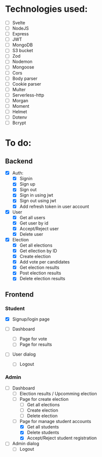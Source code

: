 # Technologies used: 
- [ ] Svelte
- [ ] NodeJS
- [ ] Express
- [ ] JWT
- [ ] MongoDB
- [ ] S3 bucket
- [ ] Zod
- [ ] Nodemon
- [ ] Mongoose
- [ ] Cors
- [ ] Body parser
- [ ] Cookie parser
- [ ] Multer
- [ ] Serverless-http
- [ ] Morgan
- [ ] Moment
- [ ] Helmet
- [ ] Dotenv
- [ ] Bcrypt

# To do:
## Backend
- [x] Auth:
    - [x] Signin
    - [x] Sign up
    - [x] Sign out
    - [x] Sign in using jwt
    - [x] Sign out using jwt
    - [x] Add refresh token in user account

- [x] User
    - [x] Get all users
    - [x] Get user by id
    - [x] Accept/Reject user
    - [x] Delete user

- [x] Election
    - [x] Get all elections
    - [x] Get ellection by ID
    - [x] Create election
    - [x] Add vote per candidates
    - [x] Get election results
    - [x] Post election results
    - [x] Delete election results

## Frontend
### Student
- [x] Signup/login page

- [ ] Dashboard
    - [ ] Page for vote
    - [ ] Page for results

- [ ] User dialog
    - [ ] Logout
### Admin
- [ ] Dashboard
    - [ ] Election results / Upcomming election
    - [ ] Page for create election
        - [ ] Get all elections
        - [ ] Create election
        - [ ] Delete election
    - [ ] Page for manage student accounts
        - [x] Get all students
        - [x] Delete students
        - [x] Accept/Reject student registration

- [ ] Admin dialog
    - [ ] Logout